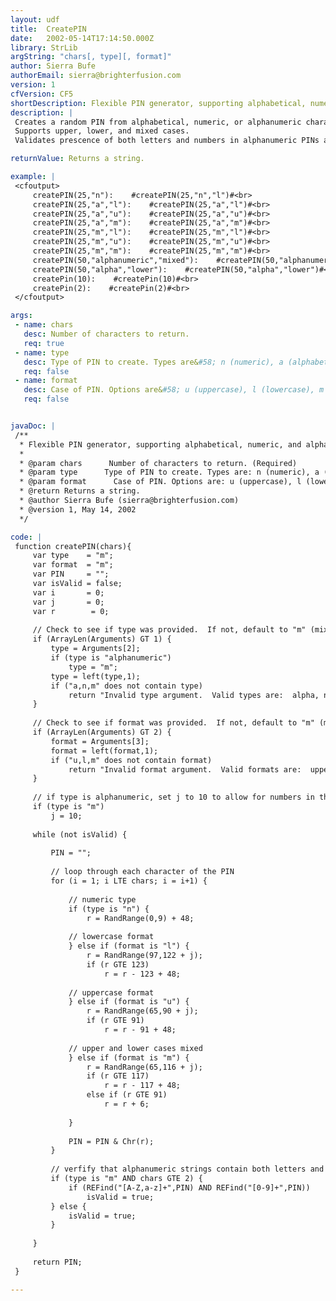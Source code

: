 ```yaml
---
layout: udf
title:  CreatePIN
date:   2002-05-14T17:14:50.000Z
library: StrLib
argString: "chars[, type][, format]"
author: Sierra Bufe
authorEmail: sierra@brighterfusion.com
version: 1
cfVersion: CF5
shortDescription: Flexible PIN generator, supporting alphabetical, numeric, and alphanumeric types, upper, lower, and mixed cases, and validating prescence of letters and numbers in alphanumeric PINs at least 2 characters long.
description: |
 Creates a random PIN from alphabetical, numeric, or alphanumeric characters.
 Supports upper, lower, and mixed cases.
 Validates prescence of both letters and numbers in alphanumeric PINs at least 2 characters long.

returnValue: Returns a string.

example: |
 <cfoutput>
     createPIN(25,"n"):    #createPIN(25,"n","l")#<br>
     createPIN(25,"a","l"):    #createPIN(25,"a","l")#<br>
     createPIN(25,"a","u"):    #createPIN(25,"a","u")#<br>
     createPIN(25,"a","m"):    #createPIN(25,"a","m")#<br>
     createPIN(25,"m","l"):    #createPIN(25,"m","l")#<br>
     createPIN(25,"m","u"):    #createPIN(25,"m","u")#<br>
     createPIN(25,"m","m"):    #createPIN(25,"m","m")#<br>
     createPIN(50,"alphanumeric","mixed"):    #createPIN(50,"alphanumeric","mixed")#<br>
     createPIN(50,"alpha","lower"):    #createPIN(50,"alpha","lower")#<br>
     createPin(10):    #createPin(10)#<br>
     createPin(2):    #createPin(2)#<br>
 </cfoutput>

args:
 - name: chars
   desc: Number of characters to return.
   req: true
 - name: type
   desc: Type of PIN to create. Types are&#58; n (numeric), a (alphabetical), m (mixed, or alphanumeric). Default is m.
   req: false
 - name: format
   desc: Case of PIN. Options are&#58; u (uppercase), l (lowercase), m (mixed). Default is m.
   req: false


javaDoc: |
 /**
  * Flexible PIN generator, supporting alphabetical, numeric, and alphanumeric types, upper, lower, and mixed cases, and validating prescence of letters and numbers in alphanumeric PINs at least 2 characters long.
  * 
  * @param chars      Number of characters to return. (Required)
  * @param type      Type of PIN to create. Types are: n (numeric), a (alphabetical), m (mixed, or alphanumeric). Default is m. (Optional)
  * @param format      Case of PIN. Options are: u (uppercase), l (lowercase), m (mixed). Default is m. (Optional)
  * @return Returns a string. 
  * @author Sierra Bufe (sierra@brighterfusion.com) 
  * @version 1, May 14, 2002 
  */

code: |
 function createPIN(chars){
     var type    = "m";
     var format  = "m";
     var PIN     = "";
     var isValid = false;
     var i       = 0;
     var j       = 0;
     var r        = 0;
     
     // Check to see if type was provided.  If not, default to "m" (mixed, or alphanumeric).
     if (ArrayLen(Arguments) GT 1) {
         type = Arguments[2];
         if (type is "alphanumeric")
             type = "m";
         type = left(type,1);
         if ("a,n,m" does not contain type)
             return "Invalid type argument.  Valid types are:  alpha, numeric, alphanumeric, mixed, a, n, m.  This argument is optional, and defaults to alphanumeric";
     }
     
     // Check to see if format was provided.  If not, default to "m" (mixed upper and lower).
     if (ArrayLen(Arguments) GT 2) {
         format = Arguments[3];
         format = left(format,1);
         if ("u,l,m" does not contain format)
             return "Invalid format argument.  Valid formats are:  upper, lower, mixed, u, l, m.";
     }
     
     // if type is alphanumeric, set j to 10 to allow for numbers in the RandRange
     if (type is "m")
         j = 10;
     
     while (not isValid) {
     
         PIN = "";
         
         // loop through each character of the PIN
         for (i = 1; i LTE chars; i = i+1) {
         
             // numeric type
             if (type is "n") {
                 r = RandRange(0,9) + 48;
             
             // lowercase format
             } else if (format is "l") {
                 r = RandRange(97,122 + j);
                 if (r GTE 123)
                     r = r - 123 + 48;
             
             // uppercase format
             } else if (format is "u") {
                 r = RandRange(65,90 + j);
                 if (r GTE 91)
                     r = r - 91 + 48;
             
             // upper and lower cases mixed
             } else if (format is "m") {
                 r = RandRange(65,116 + j);
                 if (r GTE 117)
                     r = r - 117 + 48;
                 else if (r GTE 91)
                     r = r + 6;
             
             }
             
             PIN = PIN & Chr(r);
         }
         
         // verfify that alphanumeric strings contain both letters and numbers
         if (type is "m" AND chars GTE 2) {
             if (REFind("[A-Z,a-z]+",PIN) AND REFind("[0-9]+",PIN))
                 isValid = true;
         } else {
             isValid = true;
         }
     
     }
         
     return PIN;
 }

---
```


